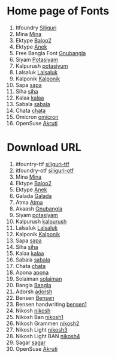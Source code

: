 # Home page of Fonts

1. Itfoundry [Siliguri](https://github.com/itfoundry/hind-siliguri)
2. Mina [Mina](https://github.com/suman51284)
3. Ektype [Baloo2](https://github.com/EkType/Baloo2)
4. Ektype [Anek](https://github.com/EkType/Anek)
5. Free Bangla Font [Gnubangla](https://www.nongnu.org/freebangfont/downloads.html)
6. Siyam [Potasiyam](https://github.com/potasiyam/Siyam-Rupali)
7. Kalpurush [potasiyum](https://github.com/potasiyam/Kalpurush)
8. Lalsaluk [Lalsaluk](https://github.com/amanbd/lalsaluk)
9. Kalponik [Kalponik](https://github.com/amanbd/kalponik)
10. Sapa [sapa](https://github.com/danhhong/Sapa)
11. Siha [siha](https://github.com/danhhong/Siha)
12. Kalaa [kalaa](https://github.com/danhhong/Kalaa)
13. Sabala [sabala](https://github.com/danhhong/Sabala)
14. Chata [chata](https://github.com/danhhong/Chata)
15. Omicron [omicron](https://www.omicronlab.com)
16. OpenSuse [Akruti](https://software.opensuse.org/download/package?package=indic-fonts&project=openSUSE%3ALeap%3A15.0)

# Download URL 

1. itfountry-ttf  [siliguri-ttf](https://fonts.google.com/specimen/Hind+Siliguri?subset=bengali&noto.script=Beng)
2. itfoundry-otf [siliguri-otf](https://github.com/itfoundry/hind-siliguri/archive/affb7db/hind-siliguri-affb7db.tar.gz)
3. Mina  [Mina](https://github.com/suman51284/Mina/archive/2035084/Mina-2035084.tar.gz)
4. Ektype [Baloo2](https://github.com/EkType/Baloo2/releases/download/1.640/Baloo2_1.640.zip)
5. Ektype [Anek](https://github.com/EkType/Anek/releases/download/1.000/Ek-Type-Anek-Variable-1.002.zip)
6. Galada [Galada](https://fonts.google.com/specimen/Galada/about?subset=bengali&noto.script=Beng)
7. Atma [Atma](https://fonts.google.com/specimen/Atma?subset=bengali&noto.script=Beng)
8. Akaash [Gnubangla](https://www.nongnu.org/freebangfont/dl/AkaashNormal.ttf)
9. Siyam [potasiyam](https://github.com/potasiyam/Siyam-Rupali/archive/f1037dc/Siyam-Rupali-f1037dc.tar.gz)
10. Kalpurush [kalpurush](https://github.com/potasiyam/Kalpurush/archive/212bef1/Kalpurush-212bef1.tar.gz)
11. Lalsaluk  [Lalsaluk](https://github.com/amanbd/lalsaluk/archive/9a2e313/lalsaluk-9a2e313.tar.gz)
12. Kalponik [Kalponik](https://github.com/amanbd/kalponik/archive/7a65d0e/kalponik-7a65d0e.tar.gz)
13. Sapa [sapa](https://github.com/danhhong/Sapa/archive/daeac23/Sapa-daeac23.tar.gz)
14. Siha [siha](https://github.com/danhhong/Siha/archive/f9fdc82/Siha-f9fdc82.tar.gz)
15. Kalaa [kalaa](https://github.com/danhhong/Kalaa/archive/9adc782/Kalaa-9adc782.tar.gz)
16. Sabala [sabala](https://github.com/danhhong/Sabala/archive/c6ddecb/Sabala-c6ddecb.tar.gz)
17. Chata [chata](https://github.com/danhhong/Chata/archive/cbc8a05/Chata-cbc8a05.tar.gz)
18. Apona [apona](https://www.omicronlab.com/download/fonts/AponaLohit.ttf)
19. Solaiman [solaiman]( https://www.omicronlab.com/download/fonts/SolaimanLipi_20-04-07.ttf)
20. Bangla  [Bangla](https://www.omicronlab.com/download/fonts/Bangla.ttf)
21. Adorsh [adorsh](https://www.omicronlab.com/download/fonts/AdorshoLipi_20-07-2007.ttf)
22. Bensen  [Bensen](https://www.omicronlab.com/download/fonts/BenSen.ttf)
23. Bensen handwriting [bensen1](https://www.omicronlab.com/download/fonts/BenSenHandwriting.ttf)
24. Nikosh [nikosh](https://www.omicronlab.com/download/fonts/Nikosh.ttf)
25. Nikosh Ban [nikosh1](https://www.omicronlab.com/download/fonts/NikoshBAN.ttf)
26. Nikosh Grammen [nikosh2](https://www.omicronlab.com/download/fonts/NikoshGrameen.ttf)
27. Nikosh Light [nikosh3](https://www.omicronlab.com/download/fonts/NikoshLight.ttf)
29. Nikosh Light BAN [nikosh4](https://www.omicronlab.com/download/fonts/NikoshLightBan.ttf)
30. Sagar [sagar](https://www.omicronlab.com/download/fonts/sagarnormal.ttf)
31. OpenSuse [Akruti](https://download.opensuse.org/repositories/openSUSE:/Leap:/15.0/standard/noarch/indic-fonts-20160512-lp150.1.40.noarch.rpm)
